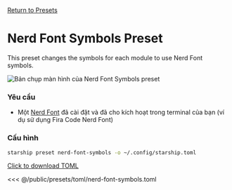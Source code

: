 [Return to Presets](./#nerd-font-symbols)

# Nerd Font Symbols Preset

This preset changes the symbols for each module to use Nerd Font symbols.

![Bản chụp màn hình của Nerd Font Symbols preset](/presets/img/nerd-font-symbols.png)

### Yêu cầu

- Một [Nerd Font](https://www.nerdfonts.com/) đã cài đặt và đã cho kích hoạt trong terminal của bạn (ví dụ sử dụng Fira Code Nerd Font)

### Cấu hình

```sh
starship preset nerd-font-symbols -o ~/.config/starship.toml
```

[Click to download TOML](/presets/toml/nerd-font-symbols.toml)

<<< @/public/presets/toml/nerd-font-symbols.toml
